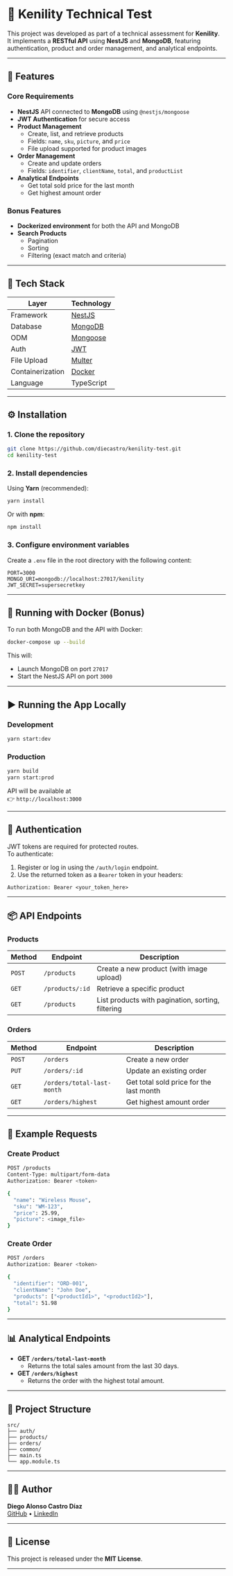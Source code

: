 # 🧩 Kenility Technical Test

This project was developed as part of a technical assessment for **Kenility**.  
It implements a **RESTful API** using **NestJS** and **MongoDB**, featuring authentication, product and order management, and analytical endpoints.

---

## 🚀 Features

### Core Requirements
- **NestJS** API connected to **MongoDB** using `@nestjs/mongoose`
- **JWT Authentication** for secure access
- **Product Management**
    - Create, list, and retrieve products
    - Fields: `name`, `sku`, `picture`, and `price`
    - File upload supported for product images
- **Order Management**
    - Create and update orders
    - Fields: `identifier`, `clientName`, `total`, and `productList`
- **Analytical Endpoints**
    - Get total sold price for the last month
    - Get highest amount order

### Bonus Features
- **Dockerized environment** for both the API and MongoDB
- **Search Products**
    - Pagination
    - Sorting
    - Filtering (exact match and criteria)

---

## 🧱 Tech Stack

| Layer | Technology |
|-------|-------------|
| Framework | [NestJS](https://nestjs.com/) |
| Database | [MongoDB](https://www.mongodb.com/) |
| ODM | [Mongoose](https://mongoosejs.com/) |
| Auth | [JWT](https://jwt.io/) |
| File Upload | [Multer](https://github.com/expressjs/multer) |
| Containerization | [Docker](https://www.docker.com/) |
| Language | TypeScript |

---

## ⚙️ Installation

### 1. Clone the repository
```bash
git clone https://github.com/diecastro/kenility-test.git
cd kenility-test
```

### 2. Install dependencies
Using **Yarn** (recommended):
```bash
yarn install
```

Or with **npm**:
```bash
npm install
```

### 3. Configure environment variables
Create a `.env` file in the root directory with the following content:

```env
PORT=3000
MONGO_URI=mongodb://localhost:27017/kenility
JWT_SECRET=supersecretkey
```

---

## 🐳 Running with Docker (Bonus)

To run both MongoDB and the API with Docker:

```bash
docker-compose up --build
```

This will:
- Launch MongoDB on port `27017`
- Start the NestJS API on port `3000`

---

## ▶️ Running the App Locally

### Development
```bash
yarn start:dev
```

### Production
```bash
yarn build
yarn start:prod
```

API will be available at  
👉 `http://localhost:3000`

---

## 🔐 Authentication

JWT tokens are required for protected routes.  
To authenticate:
1. Register or log in using the `/auth/login` endpoint.
2. Use the returned token as a `Bearer` token in your headers:

```
Authorization: Bearer <your_token_here>
```

---

## 📦 API Endpoints

### **Products**
| Method | Endpoint | Description |
|---------|-----------|-------------|
| `POST` | `/products` | Create a new product (with image upload) |
| `GET` | `/products/:id` | Retrieve a specific product |
| `GET` | `/products` | List products with pagination, sorting, filtering |

### **Orders**
| Method | Endpoint | Description |
|---------|-----------|-------------|
| `POST` | `/orders` | Create a new order |
| `PUT` | `/orders/:id` | Update an existing order |
| `GET` | `/orders/total-last-month` | Get total sold price for the last month |
| `GET` | `/orders/highest` | Get highest amount order |

---

## 🧪 Example Requests

### Create Product
```bash
POST /products
Content-Type: multipart/form-data
Authorization: Bearer <token>

{
  "name": "Wireless Mouse",
  "sku": "WM-123",
  "price": 25.99,
  "picture": <image_file>
}
```

### Create Order
```bash
POST /orders
Authorization: Bearer <token>

{
  "identifier": "ORD-001",
  "clientName": "John Doe",
  "products": ["<productId1>", "<productId2>"],
  "total": 51.98
}
```

---

## 📊 Analytical Endpoints

- **GET `/orders/total-last-month`**
    - Returns the total sales amount from the last 30 days.
- **GET `/orders/highest`**
    - Returns the order with the highest total amount.

---

## 🧠 Project Structure

```
src/
├── auth/
├── products/
├── orders/
├── common/
├── main.ts
└── app.module.ts
```

---

## 🧑‍💻 Author

**Diego Alonso Castro Díaz**  
[GitHub](https://github.com/diecastro) • [LinkedIn](https://www.linkedin.com/in/diego-castro-22882a76/)

---

## 📄 License

This project is released under the **MIT License**.

---
